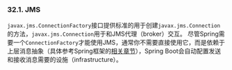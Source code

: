 ### 32.1. JMS

`javax.jms.ConnectionFactory`接口提供标准的用于创建`javax.jms.Connection`的方法，`javax.jms.Connection`用于和JMS代理（broker）交互。
尽管Spring需要一个`ConnectionFactory`才能使用JMS，通常你不需要直接使用它，而是依赖于上层消息抽象（具体参考Spring框架的[相关章节](https://docs.spring.io/spring/docs/5.0.4.RELEASE/spring-framework-reference/integration.html#jms)），Spring Boot会自动配置发送和接收消息需要的设施（infrastructure）。
